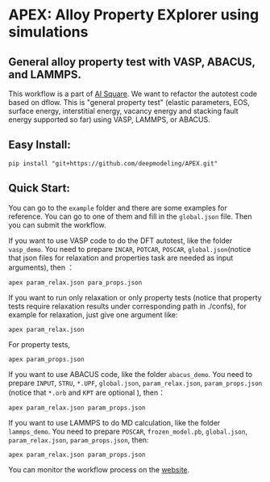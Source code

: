 # APEX: Alloy Property EXplorer using simulations
## General alloy property test with VASP, ABACUS, and LAMMPS.
This workflow is a part of [AI Square](https://aissquare.com/). We want to refactor the autotest code based on dflow. 
This is "general property test" (elastic parameters, EOS, surface energy, interstitial energy, vacancy energy and stacking fault energy supported so far) using VASP, LAMMPS, or ABACUS.

## Easy Install:
```
pip install "git+https://github.com/deepmodeling/APEX.git"
```

## Quick Start:
You can go to the `example` folder and there are some examples for reference. You can go to one of them and fill in the `global.json` file. Then you can submit the workflow.

If you want to use VASP code to do the DFT autotest, like the folder `vasp_demo`. You need to prepare `INCAR`, `POTCAR`, `POSCAR`, `global.json`(notice that json files for relaxation and properties task are needed as input arguments), then ：
``` 
apex param_relax.json para_props.json
```
If you want to run only relaxation or only property tests (notice that property tests require relaxation results under corresponding path in ./confs), for example for relaxation, just give one argument like:
``` 
apex param_relax.json
```
For property tests,
``` 
apex param_props.json
```

If you want to use ABACUS code, like the folder `abacus_demo`. You need to prepare `INPUT`, `STRU`, `*.UPF`, `global.json`, `param_relax.json`, `param_props.json` (notice that `*.orb` and `KPT` are optional ), then：
```
apex param_relax.json param_props.json
```

If you want to use LAMMPS to do MD calculation, like the folder `lammps_demo`. You need to prepare `POSCAR`, `frozen_model.pb`, `global.json`, `param_relax.json`, `param_props.json`, then:
```
apex param_relax.json param_props.json
```

You can monitor the workflow process on the [website](https://workflows.deepmodeling.com).



